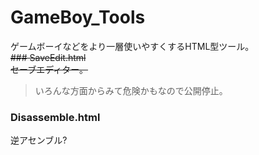 # GameBoy_Tools
ゲームボーイなどをより一層使いやすくするHTML型ツール。  
~~### SaveEdit.html~~  
~~セーブエディター。~~ 
> いろんな方面からみて危険かもなので公開停止。
### Disassemble.html
逆アセンブル?